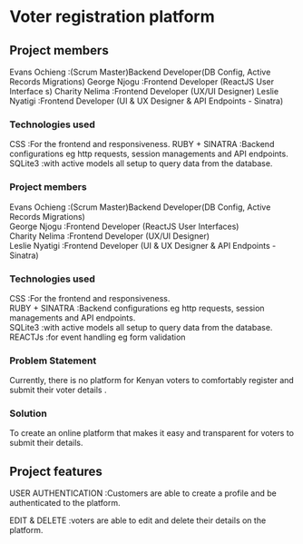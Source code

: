 # Voter registration platform


## Project members
Evans Ochieng :(Scrum Master)Backend Developer(DB Config, Active Records Migrations)
George Njogu :Frontend Developer (ReactJS User Interface s)
Charity Nelima :Frontend Developer (UX/UI Designer)
Leslie Nyatigi :Frontend Developer (UI & UX Designer & API Endpoints - Sinatra)

### Technologies used
CSS :For the frontend and responsiveness.
RUBY + SINATRA :Backend configurations eg http requests, session managements and API endpoints.
SQLite3 :with active models all setup to query data from the database.

### Project members
Evans Ochieng :(Scrum Master)Backend Developer(DB Config, Active Records Migrations)<br />
George Njogu :Frontend Developer (ReactJS User Interfaces)<br />
Charity Nelima :Frontend Developer (UX/UI Designer)<br />
Leslie Nyatigi :Frontend Developer (UI & UX Designer & API Endpoints - Sinatra)

### Technologies used
CSS :For the frontend and responsiveness.<br />
RUBY + SINATRA :Backend configurations eg http requests, session managements and API endpoints.<br />
SQLite3 :with active models all setup to query data from the database.<br />
REACTJs :for event handling eg form validation

### Problem Statement

Currently, there is no platform for Kenyan voters to comfortably register and submit their voter details .

### Solution

To create an online platform that makes it easy and transparent for voters to submit their details.

## Project features

USER AUTHENTICATION :Customers are able to create a profile and be authenticated to the platform.

EDIT & DELETE :voters are able to edit and delete their details on the platform.





